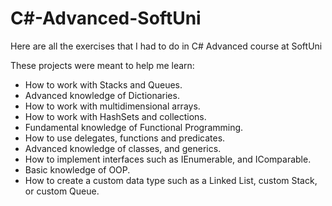 # C#-Advanced-SoftUni
Here are all the exercises that I had to do in C# Advanced course at SoftUni

These projects were meant to help me learn:
- How to work with Stacks and Queues.
- Advanced knowledge of Dictionaries.
- How to work with multidimensional arrays.
- How to work with HashSets and collections.
- Fundamental knowledge of Functional Programming.
- How to use delegates, functions and predicates.
- Advanced knowledge of classes, and generics.
- How to implement interfaces such as IEnumerable, and IComparable.
- Basic knowledge of OOP.
- How to create a custom data type such as a Linked List, custom Stack, or custom Queue.
